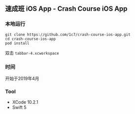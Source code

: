 ##  速成班 iOS App - Crash Course iOS App

### 本地运行
```
git clone https://github.com/1c7/crash-course-ios-app.git
cd crash-course-ios-app
pod install
```
双击 `tabbar-4.xcworkspace`

### 时间
开始于2019年4月

### Tool
* XCode 10.2.1
* Swift 5
